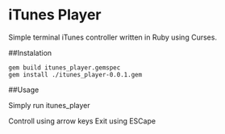 iTunes Player
=============

Simple terminal iTunes controller written in Ruby using Curses.

##Instalation

	gem build itunes_player.gemspec
	gem install ./itunes_player-0.0.1.gem

##Usage

Simply run
	itunes_player

Controll using arrow keys
Exit using ESCape
